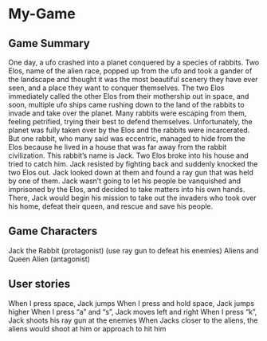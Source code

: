 # My-Game


## Game Summary

One day, a ufo crashed into a planet conquered by a species of rabbits. Two Elos, name of the alien race, popped up from the ufo and took a gander of the landscape and thought it was the most beautiful scenery they have ever seen, and a place they want to conquer themselves. The two Elos immediately called the other Elos from their mothership out in space, and soon, multiple ufo ships came rushing down to the land of the rabbits to invade and take over the planet. Many rabbits were escaping from them, feeling petrified, trying their best to defend themselves. Unfortunately, the planet was fully taken over by the Elos and the rabbits were incarcerated. But one rabbit, who many said was eccentric, managed to hide from the Elos because he lived in a house that was far away from the rabbit civilization. This rabbit’s name is Jack. Two Elos broke into his house and tried to catch him. Jack resisted by fighting back and suddenly knocked the two Elos out. Jack looked down at them and found a ray gun that was held by one of them. Jack wasn’t going to let his people be vanquished and imprisoned by the Elos, and decided to take matters into his own hands. There, Jack would begin his mission to take out the invaders who took over his home, defeat their queen, and rescue and save his people.

## Game Characters

Jack the Rabbit (protagonist) (use ray gun to defeat his enemies)
Aliens and Queen Alien (antagonist)



## User stories

When I press space, Jack jumps
		  When I press and hold space, Jack jumps higher
		  When I press “a” and “s”, Jack moves left and right
		  When I press “k”, Jack shoots his ray gun at the enemies
		  When Jacks closer to the aliens, the aliens would shoot at him or 
	  approach to hit him
